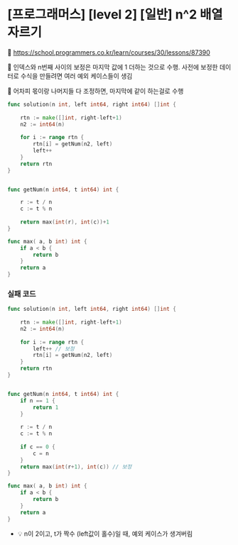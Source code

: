 # [프로그래머스] [level 2] [일반] n^2 배열 자르기

:link: https://school.programmers.co.kr/learn/courses/30/lessons/87390

:memo: 인덱스와 n번째 사이의 보정은 마지막 값에 1 더하는 것으로 수행. 사전에 보정한 데이터로 수식을 만들려면 여러 예외 케이스들이 생김

:memo: 어차피 몫이랑 나머지들 다 조정하면, 마지막에 같이 하는걸로 수행

```go
func solution(n int, left int64, right int64) []int {
    
    rtn := make([]int, right-left+1)
    n2 := int64(n)
    
    for i := range rtn {
        rtn[i] = getNum(n2, left)
        left++
    }
    return rtn
}


func getNum(n int64, t int64) int {

    r := t / n
    c := t % n
    
    return max(int(r), int(c))+1
}

func max( a, b int) int {
    if a < b {
        return b
    }
    return a
}
```



### 실패 코드

```go
func solution(n int, left int64, right int64) []int {
    
    rtn := make([]int, right-left+1)
    n2 := int64(n)
    
    for i := range rtn {
        left++ // 보정
        rtn[i] = getNum(n2, left)
    }
    return rtn
}


func getNum(n int64, t int64) int {
    if n == 1 {
        return 1
    }
    
    r := t / n
    c := t % n
    
    if c == 0 {
        c = n
    }
    return max(int(r+1), int(c)) // 보정
}

func max( a, b int) int {
    if a < b {
        return b
    }
    return a
}
```

- :bulb: n이 2이고, t가 짝수 (left값이 홀수)일 때, 예외 케이스가 생겨버림